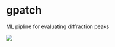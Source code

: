 # gpatch
ML pipline for evaluating diffraction peaks

![](https://github.com/dptru10/GaussCNNTest/blob/main/img/model_predict.jpg)
